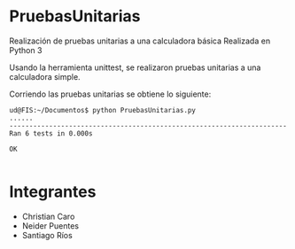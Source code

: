 # PruebasUnitarias
Realización de pruebas unitarias a una calculadora básica Realizada en Python 3

Usando la herramienta unittest, se realizaron pruebas unitarias a una calculadora simple.

Corriendo las pruebas unitarias se obtiene lo siguiente:

~~~
ud@FIS:~/Documentos$ python PruebasUnitarias.py 
......
----------------------------------------------------------------------
Ran 6 tests in 0.000s

OK
  
~~~ 

# Integrantes
- Christian Caro
- Neider Puentes
- Santiago Ríos 
